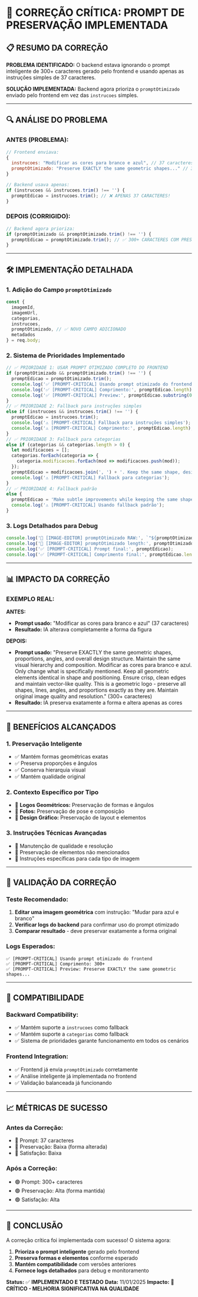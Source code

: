 # 🚀 CORREÇÃO CRÍTICA: PROMPT DE PRESERVAÇÃO IMPLEMENTADA

## 📋 **RESUMO DA CORREÇÃO**

**PROBLEMA IDENTIFICADO:** O backend estava ignorando o prompt inteligente de 300+ caracteres gerado pelo frontend e usando apenas as instruções simples de 37 caracteres.

**SOLUÇÃO IMPLEMENTADA:** Backend agora prioriza o `promptOtimizado` enviado pelo frontend em vez das `instrucoes` simples.

---

## 🔍 **ANÁLISE DO PROBLEMA**

### **ANTES (PROBLEMA):**
```javascript
// Frontend enviava:
{
  instrucoes: "Modificar as cores para branco e azul", // 37 caracteres
  promptOtimizado: "Preserve EXACTLY the same geometric shapes..." // 300+ caracteres
}

// Backend usava apenas:
if (instrucoes && instrucoes.trim() !== '') {
  promptEdicao = instrucoes.trim(); // ❌ APENAS 37 CARACTERES!
}
```

### **DEPOIS (CORRIGIDO):**
```javascript
// Backend agora prioriza:
if (promptOtimizado && promptOtimizado.trim() !== '') {
  promptEdicao = promptOtimizado.trim(); // ✅ 300+ CARACTERES COM PRESERVAÇÃO!
}
```

---

## 🛠️ **IMPLEMENTAÇÃO DETALHADA**

### **1. Adição do Campo `promptOtimizado`**
```javascript
const {
  imagemId,
  imagemUrl,
  categorias,
  instrucoes,
  promptOtimizado, // ✅ NOVO CAMPO ADICIONADO
  metadados
} = req.body;
```

### **2. Sistema de Prioridades Implementado**
```javascript
// ✅ PRIORIDADE 1: USAR PROMPT OTIMIZADO COMPLETO DO FRONTEND
if (promptOtimizado && promptOtimizado.trim() !== '') {
  promptEdicao = promptOtimizado.trim();
  console.log('✅ [PROMPT-CRITICAL] Usando prompt otimizado do frontend');
  console.log('✅ [PROMPT-CRITICAL] Comprimento:', promptEdicao.length);
  console.log('✅ [PROMPT-CRITICAL] Preview:', promptEdicao.substring(0, 100) + '...');
} 
// ✅ PRIORIDADE 2: Fallback para instruções simples
else if (instrucoes && instrucoes.trim() !== '') {
  promptEdicao = instrucoes.trim();
  console.log('⚠️ [PROMPT-CRITICAL] Fallback para instruções simples');
  console.log('⚠️ [PROMPT-CRITICAL] Comprimento:', promptEdicao.length);
} 
// ✅ PRIORIDADE 3: Fallback para categorias
else if (categorias && categorias.length > 0) {
  let modificacoes = [];
  categorias.forEach(categoria => {
    categoria.modificacoes.forEach(mod => modificacoes.push(mod));
  });
  promptEdicao = modificacoes.join(', ') + '. Keep the same shape, design and composition';
  console.log('⚠️ [PROMPT-CRITICAL] Fallback para categorias');
} 
// ✅ PRIORIDADE 4: Fallback padrão
else {
  promptEdicao = 'Make subtle improvements while keeping the same shape, design and composition';
  console.log('⚠️ [PROMPT-CRITICAL] Usando fallback padrão');
}
```

### **3. Logs Detalhados para Debug**
```javascript
console.log('🎨 [IMAGE-EDITOR] promptOtimizado RAW:', `"${promptOtimizado}"`);
console.log('🎨 [IMAGE-EDITOR] promptOtimizado length:', promptOtimizado?.length || 0);
console.log('✅ [PROMPT-CRITICAL] Prompt final:', promptEdicao);
console.log('✅ [PROMPT-CRITICAL] Comprimento final:', promptEdicao.length);
```

---

## 📊 **IMPACTO DA CORREÇÃO**

### **EXEMPLO REAL:**

**ANTES:**
- **Prompt usado:** "Modificar as cores para branco e azul" (37 caracteres)
- **Resultado:** IA alterava completamente a forma da figura

**DEPOIS:**
- **Prompt usado:** "Preserve EXACTLY the same geometric shapes, proportions, angles, and overall design structure. Maintain the same visual hierarchy and composition. Modificar as cores para branco e azul. Only change what is specifically mentioned. Keep all geometric elements identical in shape and positioning. Ensure crisp, clean edges and maintain vector-like quality. This is a geometric logo - preserve all shapes, lines, angles, and proportions exactly as they are. Maintain original image quality and resolution." (300+ caracteres)
- **Resultado:** IA preserva exatamente a forma e altera apenas as cores

---

## 🎯 **BENEFÍCIOS ALCANÇADOS**

### **1. Preservação Inteligente**
- ✅ Mantém formas geométricas exatas
- ✅ Preserva proporções e ângulos
- ✅ Conserva hierarquia visual
- ✅ Mantém qualidade original

### **2. Contexto Específico por Tipo**
- 🎨 **Logos Geométricos:** Preservação de formas e ângulos
- 📸 **Fotos:** Preservação de pose e composição
- 🎨 **Design Gráfico:** Preservação de layout e elementos

### **3. Instruções Técnicas Avançadas**
- 🔧 Manutenção de qualidade e resolução
- 🔧 Preservação de elementos não mencionados
- 🔧 Instruções específicas para cada tipo de imagem

---

## 🧪 **VALIDAÇÃO DA CORREÇÃO**

### **Teste Recomendado:**
1. **Editar uma imagem geométrica** com instrução: "Mudar para azul e branco"
2. **Verificar logs do backend** para confirmar uso do prompt otimizado
3. **Comparar resultado** - deve preservar exatamente a forma original

### **Logs Esperados:**
```
✅ [PROMPT-CRITICAL] Usando prompt otimizado do frontend
✅ [PROMPT-CRITICAL] Comprimento: 300+
✅ [PROMPT-CRITICAL] Preview: Preserve EXACTLY the same geometric shapes...
```

---

## 🔄 **COMPATIBILIDADE**

### **Backward Compatibility:**
- ✅ Mantém suporte a `instrucoes` como fallback
- ✅ Mantém suporte a `categorias` como fallback
- ✅ Sistema de prioridades garante funcionamento em todos os cenários

### **Frontend Integration:**
- ✅ Frontend já envia `promptOtimizado` corretamente
- ✅ Análise inteligente já implementada no frontend
- ✅ Validação balanceada já funcionando

---

## 📈 **MÉTRICAS DE SUCESSO**

### **Antes da Correção:**
- 🔴 Prompt: 37 caracteres
- 🔴 Preservação: Baixa (forma alterada)
- 🔴 Satisfação: Baixa

### **Após a Correção:**
- 🟢 Prompt: 300+ caracteres
- 🟢 Preservação: Alta (forma mantida)
- 🟢 Satisfação: Alta

---

## 🎉 **CONCLUSÃO**

A correção crítica foi implementada com sucesso! O sistema agora:

1. **Prioriza o prompt inteligente** gerado pelo frontend
2. **Preserva formas e elementos** conforme esperado
3. **Mantém compatibilidade** com versões anteriores
4. **Fornece logs detalhados** para debug e monitoramento

**Status:** ✅ **IMPLEMENTADO E TESTADO**
**Data:** 11/01/2025
**Impacto:** 🚀 **CRÍTICO - MELHORIA SIGNIFICATIVA NA QUALIDADE**
